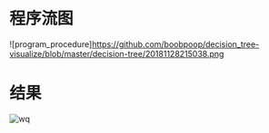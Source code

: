 # 程序流图
![program_procedure]https://github.com/boobpoop/decision_tree-visualize/blob/master/decision-tree/20181128215038.png
# 结果
![wq](https://github.com/boobpoop/decision_tree-visualize/blob/master/decision-tree/20181128213924.png)

